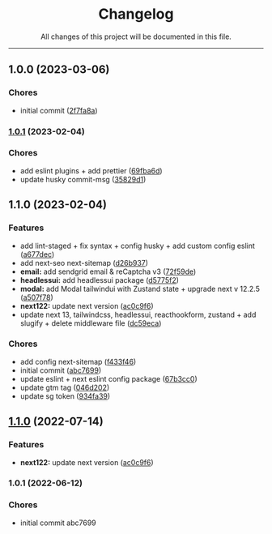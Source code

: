 <div align="center"><h1>Changelog</h1><p>All changes of this project will be documented in this file.</p></div>

---

## 1.0.0 (2023-03-06)


### Chores

* initial commit ([2f7fa8a](https://github.com/santyas/frontend-starter/commit/2f7fa8a3386771e337b59847a9cd04a64be9d8cd))

### [1.0.1](https://github.com/santyas/frontend-starter/compare/v1.1.0...v1.0.1) (2023-02-04)


### Chores

* add eslint plugins + add prettier ([69fba6d](https://github.com/santyas/frontend-starter/commit/69fba6dcf60406f11de2c08bac4ee098c4f26b9e))
* update husky commit-msg ([35829d1](https://github.com/santyas/frontend-starter/commit/35829d1e0c93ac308d3504238c91dbccf269164f))

## 1.1.0 (2023-02-04)


### Features

* add lint-staged + fix syntax + config husky + add custom config eslint ([a677dec](https://github.com/santyas/frontend-starter/commit/a677decb84ca1b4fefb66166d601e7f65d17a098))
* add next-seo next-sitemap ([d26b937](https://github.com/santyas/frontend-starter/commit/d26b937e6ef895ce76b63532aa3e755e06e9a142))
* **email:** add sendgrid email & reCaptcha v3 ([72f59de](https://github.com/santyas/frontend-starter/commit/72f59de7fdce392590041d8ea862336003ea3f4c))
* **headlessui:** add headlessui package ([d5775f2](https://github.com/santyas/frontend-starter/commit/d5775f288a614682219b203149e41a293c5a24c0))
* **modal:** add Modal tailwindui with Zustand state + upgrade next v 12.2.5 ([a507f78](https://github.com/santyas/frontend-starter/commit/a507f783abcc96500a58957d3b3c39e0d48f9c36))
* **next122:** update next version ([ac0c9f6](https://github.com/santyas/frontend-starter/commit/ac0c9f6368c5a91b6588d5390e15b53265231b76))
* update next 13, tailwindcss, headlessui, reacthookform, zustand + add slugify + delete middleware file ([dc59eca](https://github.com/santyas/frontend-starter/commit/dc59eca165b19ca92ea3fdb4e2b10813e55213f1))


### Chores

* add config next-sitemap ([f433f46](https://github.com/santyas/frontend-starter/commit/f433f4620a83cf245d2d20a6450938bf46be02bc))
* initial commit ([abc7699](https://github.com/santyas/frontend-starter/commit/abc7699da0acbb3bebe002e47e7380ba693a0b3f))
* update eslint + next eslint config package ([67b3cc0](https://github.com/santyas/frontend-starter/commit/67b3cc026c27eb08f05a3f93f50691163168b933))
* update gtm tag ([046d202](https://github.com/santyas/frontend-starter/commit/046d2020a940d5cc1edb2e2d3796318060cd2dc7))
* update sg token ([934fa39](https://github.com/santyas/frontend-starter/commit/934fa39da8806271a48de9f2018c2c6c773dd03c))

## [1.1.0](https://github.com/santyas/frontend-starter/compare/v1.0.1...v1.1.0) (2022-07-14)


### Features

* **next122:** update next version ([ac0c9f6](https://github.com/santyas/frontend-starter/commit/ac0c9f6368c5a91b6588d5390e15b53265231b76))

### 1.0.1 (2022-06-12)


### Chores

* initial commit abc7699
